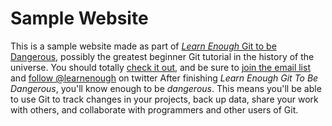 # Sample Website

This is a sample website made as part of [*Learn Enough* Git to be Dangerous](http://learnenough.com/git-tutorial), possibly the greatest beginner Git tutorial in the history of the universe. You should totally [check it out](http://learnenough.com/git-tutorial), and be sure to [join the email list](http://learnenough.com/git-tutorial) and [follow @learnenough](http://twitter.com/learneough) on twitter
After finishing *Learn Enough Git To Be Dangerous*, you'll know enough to be *dangerous*. This means you'll be able to use Git to track changes in your projects, back up data, share your work with others, and collaborate with programmers and other users of Git.
